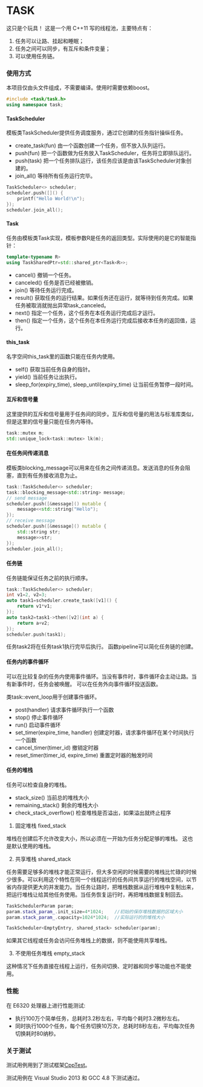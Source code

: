 # TASK
这只是个玩具！
这是一个用 C++11 写的线程池，主要特点有：
1. 任务可以让路、挂起和睡眠；
2. 任务之间可以同步，有互斥和条件变量；
3. 可以使用任务链。

### 使用方式

本项目仅由头文件组成，不需要编译。使用时需要依赖boost。

```C++
#include <task/task.h>
using namespace task;
```

#### TaskScheduler

模板类TaskScheduler提供任务调度服务，通过它创建的任务指针操纵任务。

- create_task(fun)	由一个函数创建一个任务，但不放入队列运行。
- push(fun)		把一个函数做为任务放入TaskScheduler，任务将立即排队运行。
- push(task)		把一个任务排队运行，该任务应该是由该TaskScheduler对象创建的。
- join_all()		等待所有任务运行完毕。

```C++
TaskScheduler<> scheduler;
scheduler.push([]() { 
	printf("Hello World!\n");
});
scheduler.join_all();

```

#### Task

任务由模板类Task<R>实现，模板参数R是任务的返回类型。实际使用的是它的智能指针：
```C++
template<typename R>
using TaskSharedPtr=std::shared_ptr<Task<R>>;
```

- cancel()		撤销一个任务。
- canceled()		任务是否已经被撤销。
- join()			等待任务运行完成。
- result()		获取任务的运行结果。如果任务还在运行，就等待到任务完成。如果任务被取消就抛出异常task_canceled。
- next()			指定一个任务，这个任务在本任务运行完成后才运行。
- then()			指定一个任务，这个任务在本任务运行完成后接收本任务的返回值，运行。

#### this_task

名字空间this_task里的函数只能在任务内使用。
- self()		获取当前任务自身的指针。
- yield()	当前任务让出执行。
- sleep_for(expiry_time), sleep_until(expiry_time)		让当前任务暂停一段时间。

#### 互斥和信号量

这里提供的互斥和信号量用于任务间的同步。互斥和信号量的用法与标准库类似，但是这里的信号量只能在任务内等待。
```C++
task::mutex m;
std::unique_lock<task::mutex> lk(m);
```

#### 在任务间传递消息

模板类blocking_message可以用来在任务之间传递消息。发送消息的任务会阻塞，直到有任务接收消息为止。

```C++
task::TaskScheduler<> scheduler;
task::blocking_message<std::string> message;
// send message
scheduler.push([&message]() mutable {
	message<<std::string("Hello");
});
// receive message
scheduler.push([&message]() mutable {
	std::string str;
	message>>str;
});
scheduler.join_all();
```

#### 任务链

任务链能保证任务之前的执行顺序。

```C++
task::TaskScheduler<> scheduler;
int v1=2, v2=3;
auto task1=scheduler.create_task([v1]() { 
	return v1*v1;
});
auto task2=task1->then([v2](int a) {
	return a+v2;
});
scheduler.push(task1);
```

任务task2将在任务task1执行完毕后执行。
函数pipeline可以简化任务链的创建。

#### 任务内的事件循环

可以在比较复杂的任务内使用事件循环。当没有事件时，事件循环会主动让路。当有新事件时，任务会被唤醒。
可以在任务外向事件循环投送函数。

类task::event_loop用于创建事件循环。

- post(handler)		请求事件循环执行一个函数
- stop()				停止事件循环
- run()				启动事件循环
- set_timer(expire_time, handler)
					创建定时器，请求事件循环在某个时间执行一个函数
- cancel_timer(timer_id)
					撤销定时器
- reset_timer(timer_id, expire_time)
					重置定时器的触发时间

#### 任务的堆栈

任务可以检查自身的堆栈。
- stack_size()		当前总的堆栈大小
- remaining_stack()	剩余的堆栈大小
- check_stack_overflow()
					检查堆栈是否溢出，如果溢出就终止程序

1. 固定堆栈 fixed_stack

堆栈在创建后不允许改变大小，所以必须在一开始为任务分配足够的堆栈。
这也是默认使用的堆栈。

2. 共享堆栈 shared_stack

任务需要足够多的堆栈才能正常运行，但大多空闲的时候需要的堆栈比忙碌的时候少很多。可以利用这个特性在同一个线程运行的任务间共享运行的堆栈空间，以节省内存提供更大的并发能力。当任务让路时，把堆栈数据从运行堆栈中复制出来，把运行堆栈让给其他任务使用。当任务恢复运行时，再把堆栈数据复制回去。

```C++
TaskSchedulerParam param;
param.stack_param_.init_size=4*1024;	//初始的保存堆栈数据的区域大小
param.stack_param_.capacity=1024*1024;	//实际运行的的堆栈大小

TaskScheduler<EmptyEntry, shared_stack> scheduler(param);
```

如果其它线程或任务会访问任务堆栈上的数据，则不能使用共享堆栈。

3. 不使用任务堆栈 empty_stack

这种情况下任务直接在线程上运行，任务间切换、定时器和同步等功能也不能使用。

### 性能

在 E6320 处理器上进行性能测试:

- 执行100万个简单任务，总耗时3.2秒左右，平均每个耗时3.2微秒左右。
- 同时执行1000个任务，每个任务切换10万次，总耗时8秒左右，平均每次任务切换耗时80纳秒。

### 关于测试

测试用例用到了测试框架[CppTest](https://sourceforge.net/projects/cpptest/ "CppTest")。

测试用例在 Visual Studio 2013 和 GCC 4.8 下测试通过。
